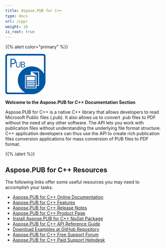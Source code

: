 ```yaml
---
title: Aspose.PUB for C++
type: docs
url: /cpp/
weight: 10
is_root: true
---
```


{{% alert color="primary" %}}

**![todo:image_alt_text](home_1)**

**Welcome to the Aspose.PUB for C++ Documentation Section**

Aspose.PUB for C++ is a native C++ library that allows developers to read Microsoft Public files (.pub). It also allows us to convert .pub files to PDF without the need of any other software. The API lets you work with publication files without understanding the underlying file format structure. C++ application developers can thus use the API to create rich publication files conversion applications for mass conversion of PUB files to PDF format.

{{% /alert %}}
## **Aspose.PUB for C++ Resources**
The following links offer some useful resources you may need to accomplish your tasks.

- [Aspose.PUB for C++ Online Documentation](/pub/cpp/home/)
- [Aspose.PUB for C++ Features](/pub/cpp/product-overview/)
- [Aspose.PUB for C++ Release Notes](/pub/cpp/release-notes/)
- [Aspose.PUB for C++ Product Page](https://products.aspose.com/pub/cpp)
- [Install Aspose.PUB for C++ NuGet Package](https://www.nuget.org/packages/Aspose.PUB.CPP/)
- [Aspose.PUB for C++ API Reference Guide](https://apireference.aspose.com/cpp/pub)
- [Download Examples at GitHub Repository](https://github.com/aspose-pub/Aspose.PUB-for-C)
- [Aspose.PUB for C++ Free Support Forum](https://forum.aspose.com/c/pub)
- [Aspose.PUB for C++ Paid Support Helpdesk](https://helpdesk.aspose.com/)
